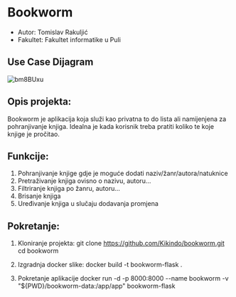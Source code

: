 # Bookworm 

- Autor: Tomislav Rakuljić
- Fakultet: Fakultet informatike u Puli

## Use Case Dijagram
![bm8BUxu](https://github.com/user-attachments/assets/db056164-5c42-40f9-9196-a1b80d38eeac)


## Opis projekta: 
Bookworm je aplikacija koja služi kao privatna to do lista ali namijenjena za pohranjivanje knjiga. Idealna je kada korisnik treba pratiti koliko te koje knjige je pročitao.

## Funkcije:
1. Pohranjivanje knjige gdje je moguće dodati naziv/žanr/autora/natuknice
2. Pretraživanje knjiga ovisno o nazivu, autoru...
3. Filtriranje knjiga po žanru, autoru...
4. Brisanje knjiga
5. Uređivanje knjiga u slučaju dodavanja promjena

## Pokretanje:
1. Kloniranje projekta: 
    git clone https://github.com/Kikindo/bookworm.git
    cd bookworm
   
3. Izgradnja docker slike:
    docker build -t bookworm-flask .
   
5. Pokretanje aplikacije
   docker run -d -p 8000:8000 --name bookworm -v "${PWD}/bookworm-data:/app/app" bookworm-flask
